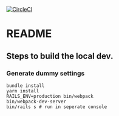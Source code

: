 [![CircleCI](https://circleci.com/gh/thape-cn/web.svg?style=svg)](https://circleci.com/gh/thape-cn/web)

# README

## Steps to build the local dev.

### Generate dummy settings

```
bundle install
yarn install
RAILS_ENV=production bin/webpack
bin/webpack-dev-server
bin/rails s # run in seperate console
```
